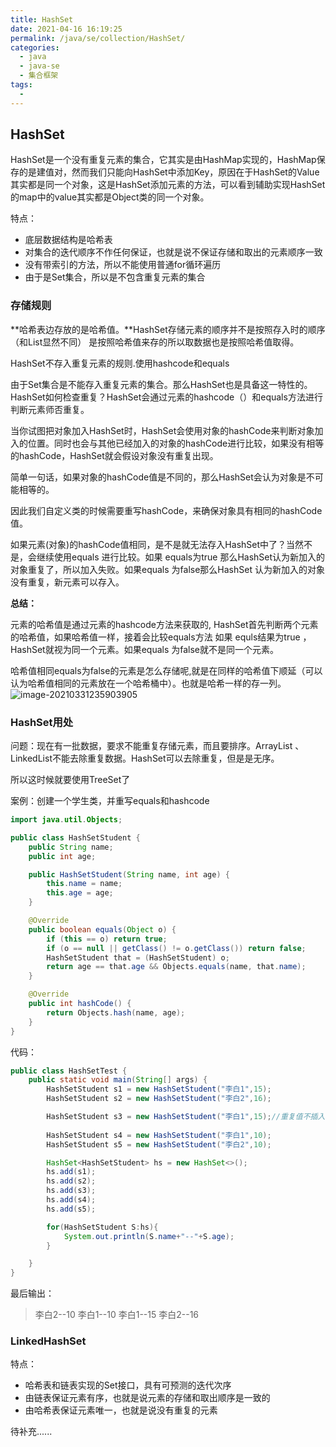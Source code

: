 ```yaml
---
title: HashSet
date: 2021-04-16 16:19:25
permalink: /java/se/collection/HashSet/
categories: 
  - java
  - java-se
  - 集合框架
tags: 
  - 
---
```


## HashSet

HashSet是一个没有重复元素的集合，它其实是由HashMap实现的，HashMap保存的是建值对，然而我们只能向HashSet中添加Key，原因在于HashSet的Value其实都是同一个对象，这是HashSet添加元素的方法，可以看到辅助实现HashSet的map中的value其实都是Object类的同一个对象。

特点：

- 底层数据结构是哈希表
- 对集合的迭代顺序不作任何保证，也就是说不保证存储和取出的元素顺序一致
- 没有带索引的方法，所以不能使用普通for循环遍历
- 由于是Set集合，所以是不包含重复元素的集合



### 存储规则

**哈希表边存放的是哈希值。**HashSet存储元素的顺序并不是按照存入时的顺序（和List显然不同） 是按照哈希值来存的所以取数据也是按照哈希值取得。

HashSet不存入重复元素的规则.使用hashcode和equals

由于Set集合是不能存入重复元素的集合。那么HashSet也是具备这一特性的。HashSet如何检查重复？HashSet会通过元素的hashcode（）和equals方法进行判断元素师否重复。

当你试图把对象加入HashSet时，HashSet会使用对象的hashCode来判断对象加入的位置。同时也会与其他已经加入的对象的hashCode进行比较，如果没有相等的hashCode，HashSet就会假设对象没有重复出现。

简单一句话，如果对象的hashCode值是不同的，那么HashSet会认为对象是不可能相等的。

因此我们自定义类的时候需要重写hashCode，来确保对象具有相同的hashCode值。

如果元素(对象)的hashCode值相同，是不是就无法存入HashSet中了？当然不是，会继续使用equals 进行比较。如果 equals为true 那么HashSet认为新加入的对象重复了，所以加入失败。如果equals 为false那么HashSet 认为新加入的对象没有重复，新元素可以存入。

**总结：**

元素的哈希值是通过元素的hashcode方法来获取的, HashSet首先判断两个元素的哈希值，如果哈希值一样，接着会比较equals方法 如果 equls结果为true ，HashSet就视为同一个元素。如果equals 为false就不是同一个元素。

哈希值相同equals为false的元素是怎么存储呢,就是在同样的哈希值下顺延（可以认为哈希值相同的元素放在一个哈希桶中）。也就是哈希一样的存一列。
![image-20210331235903905](https://cdn.jsdelivr.net/gh/oddfar/static/img/JavaSE-集合.assets/image-20210331235903905.png)

### HashSet用处

问题：现在有一批数据，要求不能重复存储元素，而且要排序。ArrayList 、 LinkedList不能去除重复数据。HashSet可以去除重复，但是是无序。

所以这时候就要使用TreeSet了

案例：创建一个学生类，并重写equals和hashcode

```java
import java.util.Objects;

public class HashSetStudent {
    public String name;
    public int age;

    public HashSetStudent(String name, int age) {
        this.name = name;
        this.age = age;
    }

    @Override
    public boolean equals(Object o) {
        if (this == o) return true;
        if (o == null || getClass() != o.getClass()) return false;
        HashSetStudent that = (HashSetStudent) o;
        return age == that.age && Objects.equals(name, that.name);
    }

    @Override
    public int hashCode() {
        return Objects.hash(name, age);
    }
}
```

代码：

```java
public class HashSetTest {
    public static void main(String[] args) {
        HashSetStudent s1 = new HashSetStudent("李白1",15);
        HashSetStudent s2 = new HashSetStudent("李白2",16);

        HashSetStudent s3 = new HashSetStudent("李白1",15);//重复值不插入
        
        HashSetStudent s4 = new HashSetStudent("李白1",10);
        HashSetStudent s5 = new HashSetStudent("李白2",10);

        HashSet<HashSetStudent> hs = new HashSet<>();
        hs.add(s1);
        hs.add(s2);
        hs.add(s3);
        hs.add(s4);
        hs.add(s5);

        for(HashSetStudent S:hs){
            System.out.println(S.name+"--"+S.age);
        }

    }
}
```

最后输出：

> 李白2--10
> 李白1--10
> 李白1--15
> 李白2--16

### LinkedHashSet

特点：

- 哈希表和链表实现的Set接口，具有可预测的迭代次序
- 由链表保证元素有序，也就是说元素的存储和取出顺序是一致的
- 由哈希表保证元素唯一，也就是说没有重复的元素

待补充......